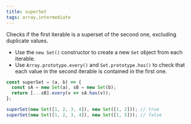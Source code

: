```yaml
---
title: superSet
tags: array,intermediate
---
```


Checks if the first iterable is a superset of the second one, excluding duplicate values.

- Use the `new Set()` constructor to create a new `Set` object from each iterable.
- Use `Array.prototype.every()` and `Set.prototype.has()` to check that each value in the second iterable is contained in the first one.

```js
const superSet = (a, b) => {
  const sA = new Set(a), sB = new Set(b);
  return [...sB].every(v => sA.has(v));
};
```

```js
superSet(new Set([1, 2, 3, 4]), new Set([1, 2])); // true
superSet(new Set([1, 2, 3, 4]), new Set([1, 5])); // false
```
